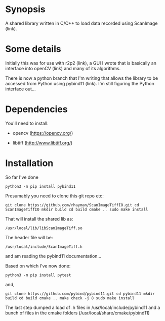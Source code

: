 Synopsis
========

A shared library written in C/C++ to load data recorded using ScanImage (link).

Some details
============
Initially this was for use with r2p2 (link), a GUI I wrote that is basically an interface into openCV (link) and many of its algorithms.

There is now a python branch that I'm writing that allows the library to be accessed from Python using pybind11 (link). I'm still figuring the Python interface out...

Dependencies
============
You'll need to install:

- opencv (https://opencv.org/)

- libtiff (http://www.libtiff.org/)

Installation
============

So far I've done

`
python3 -m pip install pybind11
`

Presumably you need to clone this git repo etc:

`
git clone https://github.com/rhayman/ScanImageTiffIO.git
cd ScanImageTiffIO
mkdir build
cd build
cmake ..
sudo make install
`

That will install the shared lib as:

`
/usr/local/lib/libScanImageTiff.so
`

The header file will be:

`
/usr/local/include/ScanImageTiff.h
`

and am reading the pybind11 documentation...

Based on which I've now done:

`
python3 -m pip install pytest
`

and,

`
git clone https://github.com/pybind/pybind11.git
cd pybind11
mkdir build
cd build
cmake ..
make check -j 8
sudo make install
`

The last step dumped a load of .h files in /usr/local/include/pybind11 and a bunch of files in the cmake folders (/usr/local/share/cmake/pybind11)
